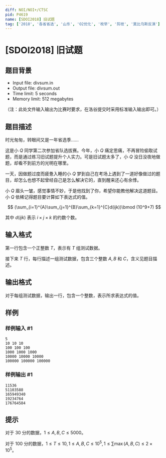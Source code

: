 ```yaml
---
diff: NOI/NOI+/CTSC
pid: P4619
name: [SDOI2018] 旧试题
tag: ['2018', '各省省选', '山东', 'O2优化', '枚举', '剪枝', '莫比乌斯反演']
---
```

# [SDOI2018] 旧试题
## 题目背景

 - Input file: divsum.in
 - Output file: divsum.out
 - Time limit: 5 seconds
 - Memory limit: 512 megabytes
 
 （注：此处文件输入输出为比赛时要求，在洛谷提交时采用标准输入输出即可。）
## 题目描述

时光匆匆，转眼间又是一年省选季……

这是小 $Q$ 同学第二次参加省队选拔赛。今年，小 $Q$ 痛定思痛，不再冒险偷取试题，而是通过练习旧试题提升个人实力。可是旧试题太多了，小 $Q$ 没日没夜地做题，却看不到前方的光明在哪里。

一天，因做题过度而疲惫入睡的小 $Q$ 梦到自己在考场上遇到了一道好像做过的题目，却怎么也想不起曾经自己是怎么解决它的，直到醒来还心有余悸。

小 $Q$ 眉头一皱，感觉事情不妙，于是他找到了你，希望你能教他解决这道题目。小 $Q$ 依稀记得题目要计算如下表达式的值。

$$
(\sum_{i=1}^{A}\sum_{j=1}^{B}\sum_{k=1}^{C}d(ijk))\bmod (10^9+7)
$$

其中 $d(ijk)$ 表示 $i × j × k$ 的约数个数。
## 输入格式

第一行包含一个正整数 $T$，表示有 $T$ 组测试数据。

接下来 $T$ 行，每行描述一组测试数据，包含三个整数 $A, B$ 和 $C$，含义见题目描述。
## 输出格式

对于每组测试数据，输出一行，包含一个整数，表示所求表达式的值。
## 样例

### 样例输入 #1
```
5
10 10 10
100 100 100
1000 1000 1000
10000 10000 10000
100000 100000 100000
```
### 样例输出 #1
```
11536
51103588
165949340
19234764
176764584
```
## 提示

对于 $30$ 分的数据，$1 ≤ A, B, C ≤ 5000$。

对于 $100$ 分的数据，$1 ≤ T ≤ 10, 1 ≤ A, B, C ≤ 10^5, 1 ≤ \sum{\max(A, B, C)} ≤ 2 \times 10^5$。
